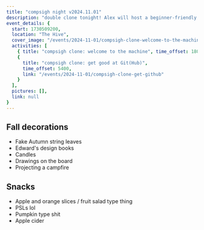 ```yaml
---
title: "compsigh night v2024.11.01"
description: "double clone tonight! Alex will host a beginner-friendly presentation on neural networks, in concept and in practice. then Gursh is back (finally lol) for get git part two! come by to get an intuition for what the magic AI box is really doing, to learn the dev workflows teams use, and for the Fall vibes :)"
event_details: {
  start: 1730509200,
  location: "The Hive",
  cover_image: "/events/2024-11-01/compsigh-clone-welcome-to-the-machine.png",
  activities: [
    { title: "compsigh clone: welcome to the machine", time_offset: 1800 },
    {
      title: "compsigh clone: get good at Git(Hub)",
      time_offset: 5400,
      link: "/events/2024-11-01/compsigh-clone-get-github"
    }
  ],
  pictures: [],
  link: null
}
---
```


## Fall decorations

- Fake Autumn string leaves
- Edward's design books
- Candles
- Drawings on the board
- Projecting a campfire

## Snacks

- Apple and orange slices / fruit salad type thing
- PSLs lol
- Pumpkin type shit
- Apple cider
